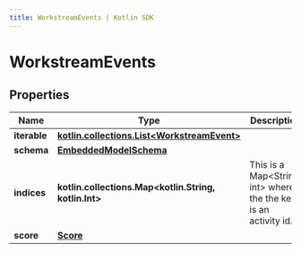 ```yaml
---
title: WorkstreamEvents | Kotlin SDK
---
```




# WorkstreamEvents

## Properties
Name | Type | Description | Notes
------------ | ------------- | ------------- | -------------
**iterable** | [**kotlin.collections.List&lt;WorkstreamEvent&gt;**](WorkstreamEvent) |  | 
**schema** | [**EmbeddedModelSchema**](EmbeddedModelSchema) |  |  [optional]
**indices** | **kotlin.collections.Map&lt;kotlin.String, kotlin.Int&gt;** | This is a Map&lt;String, int&gt; where the the key is an activity id. |  [optional]
**score** | [**Score**](Score) |  |  [optional]




